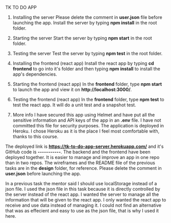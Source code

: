 TK TO DO APP

1. Installing the server
Please delete the comment in **user.json** file before launching the app.
Install the server by typing **npm install** in the root folder.

2. Starting the server
Start the server by typing **npm start** in the root folder.

3. Testing the server
Test the server by typing **npm test** in the root folder.

4. Installing the frontend (react app)
Install the react app by typing **cd frontend** to go into it's folder
and then typing **npm install** to install the app's dependencies.

5. Starting the frontend (react app)
In the **frontend** folder, type **npm start** to launch the app and 
view it on **http://localhost:3000/**.

6. Testing the frontend (react app)
In the **frontend** folder, type **npm test** to test the react app. It will do
a unit test and a snapshot test.

7. More info
I have secured this app using Helmet and have put all the sensitive information and 
API keys of the app in an **.env** file. I have not committed this file for security
purposes. The application is deployed in Heroku. I chose Heroku as it is the place I feel
most comfortable with, thanks to this course. 

The deployed link is **https://tk-to-do-app-server.herokuapp.com/** and it's GitHub code is 
**-----------**. The backend and the frontend have been deployed together. It is
easier to manage and improve an app in one repo than in two repos. The wireframes
and the README file of the previous tasks are in the **design** folder, for reference.
Please delete the comment in **user.json** before launching the app. 

In a previous task the mentor said I should use localStorage instead of a json file. I used the json file in this
task because it is directly controlled by the server instead of the react app. I wanted the
server to manage all the information that will be given to the react app. I only wanted the
react app to receive and use data instead of managing it. I could not find an alternative that
was as effecient and easy to use as the json file, that is why I used it here.